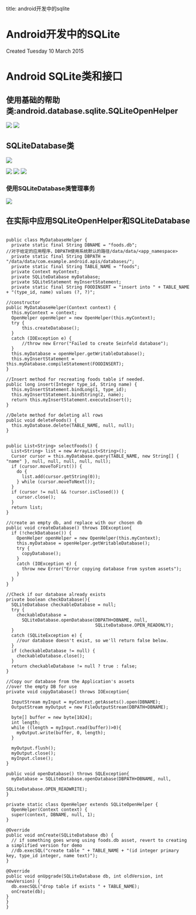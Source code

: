 title: android开发中的sqlite 

#  Android开发中的SQLite 
Created Tuesday 10 March 2015

#  Android SQLite类和接口 

##  使用基础的帮助类:android.database.sqlite.SQLiteOpenHelper 
![](/data/dokuwiki/booknote/sqlit_tutorial_2th/pasted/20150521-060212.png)
![](/data/dokuwiki/booknote/sqlit_tutorial_2th/pasted/20150521-060225.png)

##  SQLiteDatabase类 
![](/data/dokuwiki/booknote/sqlit_tutorial_2th/pasted/20150521-060232.png)

![](/data/dokuwiki/booknote/sqlit_tutorial_2th/pasted/20150521-060243.png)
![](/data/dokuwiki/booknote/sqlit_tutorial_2th/pasted/20150521-060252.png)
![](/data/dokuwiki/booknote/sqlit_tutorial_2th/pasted/20150521-060300.png)


###  使用SQLiteDatabase类管理事务 
![](/data/dokuwiki/booknote/sqlit_tutorial_2th/pasted/20150521-060329.png)

##  在实际中应用SQLiteOpenHelper和SQLiteDatabase 
```

public class MyDatabaseHelper {
  private static final String DBNAME = "foods.db";
//对于给定的应用程序，DBPATH使用系统默认的路径/data/data/<app_namespace>
  private static final String DBPATH = "/data/data/com.example.android.apis/databases/";
  private static final String TABLE_NAME = "foods";
  private Context myContext;
  private SQLiteDatabase myDatabase;
  private SQLiteStatement myInsertStatement;
  private static final String FOODINSERT = "insert into " + TABLE_NAME + "(type_id, name) values (?, ?)";

//constructor  
public MyDatabaseHelper(Context context) {
  this.myContext = context;
  OpenHelper openHelper = new OpenHelper(this.myContext);
  try {
  	  this.createDatabase();
  }
  catch (IOException e) {
  	  //throw new Error("Failed to create Seinfeld database");
  }
  this.myDatabase = openHelper.getWritableDatabase();
  this.myInsertStatement = this.myDatabase.compileStatement(FOODINSERT);
}

//Insert method for recreating foods table if needed.
public long insert(Integer type_id, String name) {
  this.myInsertStatement.bindLong(1, type_id);
  this.myInsertStatement.bindString(2, name);
  return this.myInsertStatement.executeInsert();
}

//Delete method for deleting all rows
public void deleteFoods() {
  this.myDatabase.delete(TABLE_NAME, null, null);
}


public List<String> selectFoods() {
  List<String> list = new ArrayList<String>();
  Cursor cursor = this.myDatabase.query(TABLE_NAME, new String[] { "name" }, null, null, null, null, null);
  if (cursor.moveToFirst()) {
	do {
	  list.add(cursor.getString(0));
	} while (cursor.moveToNext());
  }
  if (cursor != null && !cursor.isClosed()) {
	cursor.close();
  }
  return list;
}

//create an empty db, and replace with our chosen db
public void createDatabase() throws IOException{
  if (!checkDatabase()) {
	OpenHelper openHelper = new OpenHelper(this.myContext);
	this.myDatabase = openHelper.getWritableDatabase();
	try {
	  copyDatabase();
	}
	catch (IOException e) {
	  throw new Error("Error copying database from system assets");
	}
  }
}

//Check if our database already exists
private boolean checkDatabase(){
  SQLiteDatabase checkableDatabase = null;
  try {
	checkableDatabase = 
	  SQLiteDatabase.openDatabase(DBPATH+DBNAME, null,
								  SQLiteDatabase.OPEN_READONLY);
  }
  catch (SQLiteException e) {
	//our database doesn't exist, so we'll return false below.
  }
  if (checkableDatabase != null) {
	checkableDatabase.close();
  }
  return checkableDatabase != null ? true : false;
}

//Copy our database from the Application's assets
//over the empty DB for use
private void copyDatabase() throws IOException{

  InputStream myInput = myContext.getAssets().open(DBNAME);
  OutputStream myOutput = new FileOutputStream(DBPATH+DBNAME);

  byte[] buffer = new byte[1024];
  int length;
  while ((length = myInput.read(buffer))>0){
	myOutput.write(buffer, 0, length);
  }

  myOutput.flush();
  myOutput.close();
  myInput.close();
}

public void openDatabase() throws SQLException{
  myDatabase = SQLiteDatabase.openDatabase(DBPATH+DBNAME, null,
										   SQLiteDatabase.OPEN_READWRITE);
}

private static class OpenHelper extends SQLiteOpenHelper {
  OpenHelper(Context context) {
  super(context, DBNAME, null, 1);
}
  
@Override
public void onCreate(SQLiteDatabase db) {
  // if something goes wrong using foods.db asset, revert to creating a simplified version for demo
  //db.execSQL("create table " + TABLE_NAME + "(id integer primary key, type_id integer, name text)");
}

@Override
public void onUpgrade(SQLiteDatabase db, int oldVersion, int newVersion) {
  db.execSQL("drop table if exists " + TABLE_NAME);
  onCreate(db);
}
}
}

```